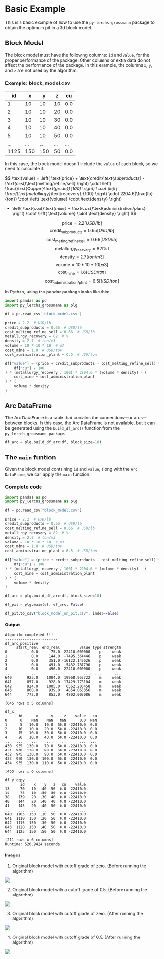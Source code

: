 # Basic Example

This is a basic example of how to use the `py-lerchs-grossmann` package to obtain the optimum pit in a 3d block model.

## Block Model

The block model must have the following columns: `id` and `value`, for the proper performance of the package. Other columns or extra data do not affect the performance of the package. In this example, the columns `x`, `y`, and `z` are not used by the algorithm.

### Example: block_model.csv

| id   | x   | y   | z   | cu  |
| ---- | --- | --- | --- | --- |
| 1    | 10  | 10  | 10  | 0.0 |
| 2    | 10  | 10  | 20  | 0.0 |
| 3    | 10  | 10  | 30  | 0.0 |
| 4    | 10  | 10  | 40  | 0.0 |
| 5    | 10  | 10  | 50  | 0.0 |
| ...  | ... | ... | ... | ... |
| 1125 | 150 | 150 | 50  | 0.0 |

In this case, the block model doesn't include the `value` of each block, so we need to calculate it.

$$
\text{value} =
\left( \text{price} + \text{credit}_\text{subproducts} - \text{cost}_\text{melting/refine/sell} \right)
\cdot \left( \frac{\text{Copper}_\text{grade}}{100} \right)
\cdot \left( \frac{\text{metallurgy}_\text{recovery}}{100} \right)
\cdot 2204.6(\frac{lb}{ton})
\cdot \left( \text{volume} \cdot \text{density} \right)
- \left( \text{cost}_\text{mine} + \text{cost}_\text{administration/plant} \right)
\cdot \left( \text{volume} \cdot \text{density} \right)
$$

$$\text{price} = 2.2[USD/lb]$$
$$\text{credit}_\text{subproducts} = 0.65  [USD/lb]$$
$$\text{cost}_\text{melting/refine/sell} = 0.66  [USD/lb]$$
$$\text{metallurgy}_\text{recovery} = 82  [\%]$$
$$\text{density} = 2.7  [ton/m3]$$
$$\text{volume} = 10 * 10 * 10  [m3]$$
$$\text{cost}_\text{mine} = 1.8  [USD/ton]$$
$$\text{cost}_\text{administration/plant} = 6.5  [USD/ton]$$

In Python, using the pandas package looks like this:

```python
import pandas as pd
import py_lerchs_grossmann as plg

df = pd.read_csv("block_model.csv")

price = 2.2  # USD/lb
credit_subproducts = 0.65  # USD/lb
cost_melting_refine_sell = 0.66  # USD/lb
metallurgy_recovery = 82  # %
density = 2.7  # ton/m3
volume = 10 * 10 * 10  # m3
cost_mine = 1.8  # USD/ton
cost_administration_plant = 6.5  # USD/ton

df["value"] = (price + credit_subproducts - cost_melting_refine_sell) * (
    df["cu"] / 100
) * (metallurgy_recovery / 100) * 2204.6 * (volume * density) - (
    cost_mine + cost_administration_plant
) * (
    volume * density
)
```

## Arc DataFrame

The Arc DataFrame is a table that contains the connections—or arcs—between blocks. In this case, the Arc DataFrame is not available, but it can be generated using the `build_df_arc()` function from the `py_lersch_groosmann package`.

```python
df_arc = plg.build_df_arc(df, block_size=10)
```

## The `main` funtion

Given the block model containing `id` and `value`, along with the `Arc DataFrame`, we can apply the `main` function.

### Complete code

```python
import pandas as pd
import py_lerchs_grossmann as plg

df = pd.read_csv("block_model.csv")

price = 2.2  # USD/lb
credit_subproducts = 0.65  # USD/lb
cost_melting_refine_sell = 0.66  # USD/lb
metallurgy_recovery = 82  # %
density = 2.7  # ton/m3
volume = 10 * 10 * 10  # m3
cost_mine = 1.8  # USD/ton
cost_administration_plant = 6.5  # USD/ton

df["value"] = (price + credit_subproducts - cost_melting_refine_sell) * (
    df["cu"] / 100
) * (metallurgy_recovery / 100) * 2204.6 * (volume * density) - (
    cost_mine + cost_administration_plant
) * (
    volume * density
)

df_arc = plg.build_df_arc(df, block_size=10)

df_pit = plg.main(df, df_arc, False)

df_pit.to_csv("block_model_on_pit.csv", index=False)
```

#### Output

```terminal
Algoritm completed !!!
------------------------
df_arc_positive
     start_real  end_real         value type strength
0           0.0      75.0 -22410.000000    p     weak
1           0.0     144.0  -7495.364446    p     weak
2           0.0     351.0 -16122.143626    p     weak
3           0.0     491.0  -5432.787790    p     weak
4           0.0     496.0 -22410.000000    p     weak
..          ...       ...           ...  ...      ...
640       923.0    1004.0  19968.953722    m     weak
641       857.0     928.0  17429.778104    m     weak
642       924.0    1005.0   6562.205458    m     weak
643       868.0     939.0   4854.065356    m     weak
644       772.0     853.0   4802.005086    m     weak

[645 rows x 5 columns]

df_x
      id      x      y     z    value   cu
0      0    NaN    NaN   NaN      0.0  NaN
1      5   10.0   10.0  50.0 -22410.0  0.0
2     10   10.0   20.0  50.0 -22410.0  0.0
3     15   10.0   30.0  50.0 -22410.0  0.0
4     20   10.0   40.0  50.0 -22410.0  0.0
..   ...    ...    ...   ...      ...  ...
430  935  130.0   70.0  50.0 -22410.0  0.0
431  940  130.0   80.0  50.0 -22410.0  0.0
432  945  130.0   90.0  50.0 -22410.0  0.0
433  950  130.0  100.0  50.0 -22410.0  0.0
434  955  130.0  110.0  50.0 -22410.0  0.0

[435 rows x 6 columns]

df_y_copy
       id    x    y   z   cu    value
13     70   10  140  50  0.0 -22410.0
14     75   10  150  50  0.0 -22410.0
38    139   20  130  40  0.0 -22410.0
40    144   20  140  40  0.0 -22410.0
41    145   20  140  50  0.0 -22410.0
..    ...  ...  ...  ..  ...      ...
640  1105  150  110  50  0.0 -22410.0
641  1110  150  120  50  0.0 -22410.0
642  1115  150  130  50  0.0 -22410.0
643  1120  150  140  50  0.0 -22410.0
644  1125  150  150  50  0.0 -22410.0

[211 rows x 6 columns]
Runtime: 520.9424 seconds
```

#### Images

1. Original block model with cutoff grade of zero. (Before running the algorithm)

![](../img/Block_model_original_cutoff_0.png)

2. Original block model with a cutoff grade of 0.5. (Before running the algorithm)

![](../img/Block_model_original_cutoff_05.png)

3. Original block model with cutoff grade of zero. (After running the algorithm)

![](../img/Block_model_pit_cutoff_0.png)

4. Original block model with cutoff grade of 0.5. (After running the algorithm)

![](../img/Block_model_pit_cutoff_05.png)
